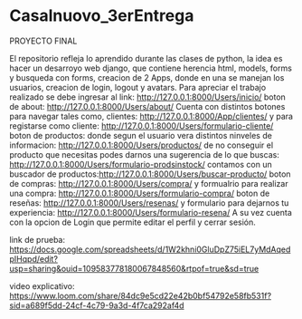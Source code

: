 # Casalnuovo_3erEntrega
PROYECTO FINAL

El repositorio refleja lo aprendido durante las clases de python, la idea es hacer un desarroyo web django, que contiene herencia html, models, forms y  busqueda con forms, creacion de 2 Apps, donde en una se manejan los usuarios, creacion de login, logout y avatars.
Para apreciar el trabajo realizado se debe ingresar al link: http://127.0.0.1:8000/Users/inicio/
boton de about: http://127.0.0.1:8000/Users/about/
Cuenta con distintos botones para navegar tales como, clientes: http://127.0.0.1:8000/App/clientes/ y para registarse como cliente: http://127.0.0.1:8000/Users/formulario-cliente/
boton de productos: donde segun el usuario vera distintos ninveles de informacion: http://127.0.0.1:8000/Users/productos/
de no conseguir el producto que necesitas podes darnos una sugerencia de lo que buscas: http://127.0.0.1:8000/Users/formulario-prodsinstock/
contamos con un buscador de productos:http://127.0.0.1:8000/Users/buscar-producto/
boton de compras: http://127.0.0.1:8000/Users/compra/ y formualrio para realizar una compra: http://127.0.0.1:8000/Users/formulario-compra/
boton de reseñas: http://127.0.0.1:8000/Users/resenas/  y formulario para dejarnos tu experiencia: http://127.0.0.1:8000/Users/formulario-resena/
A su vez cuenta con la opcion de Login que permite editar el perfil y cerrar sesión.

link de prueba: https://docs.google.com/spreadsheets/d/1W2khni0GluDpZ75iEL7yMdAqedpIHqpd/edit?usp=sharing&ouid=109583778180067848560&rtpof=true&sd=true

video explicativo: https://www.loom.com/share/84dc9e5cd22e42b0bf54792e58fb531f?sid=a689f5dd-24cf-4c79-9a3d-4f7ca292af4d

